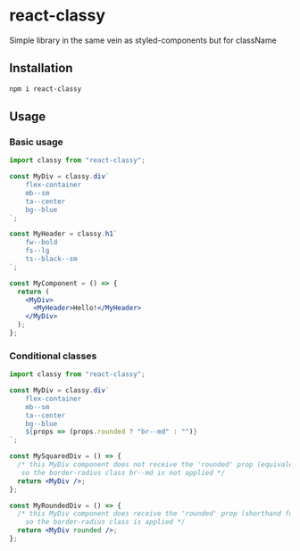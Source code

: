 # react-classy

Simple library in the same vein as styled-components but for className

## Installation

```bash
npm i react-classy
```

## Usage

### Basic usage

```jsx
import classy from "react-classy";

const MyDiv = classy.div`
    flex-container
    mb--sm
    ta--center
    bg--blue
`;

const MyHeader = classy.h1`
    fw--bold
    fs--lg
    ts--black--sm
`;

const MyComponent = () => {
  return (
    <MyDiv>
      <MyHeader>Hello!</MyHeader>
    </MyDiv>
  );
};
```

### Conditional classes

```jsx
import classy from "react-classy";

const MyDiv = classy.div`
    flex-container
    mb--sm
    ta--center
    bg--blue
    ${props => (props.rounded ? "br--md" : "")}
`;

const MySquaredDiv = () => {
  /* this MyDiv component does not receive the 'rounded' prop (equivalent to doing rounded={false})
   so the border-radius class br--md is not applied */
  return <MyDiv />;
};

const MyRoundedDiv = () => {
  /* this MyDiv component does receive the 'rounded' prop (shorthand for rounded={true})
    so the border-radius class is applied */
  return <MyDiv rounded />;
};
```
